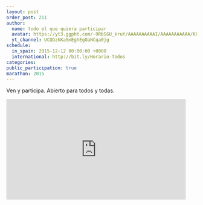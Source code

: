 ```yaml
---
layout: post
order_post: 211
author:
  name: todo el que quiera participar
  avatar: https://yt3.ggpht.com/-9RbSGU_kruY/AAAAAAAAAAI/AAAAAAAAAAA/K8dGaQqoMv4/s88-c-k-no/photo.jpg
  yt_channel: UCQDzkKaSmEghEgOaNCqa0jg
schedule:
  in_spain: 2015-12-12 00:00:00 +0000
  international: http://bit.ly/Horario-Todos
categories:
public_participation: true
marathon: 2015
---
```

Ven y participa. Abierto para todos y todas.

<iframe width="475" height="267" src="https://www.youtube.com/embed/2Mm6zt7bABI" frameborder="0" allowfullscreen></iframe>
